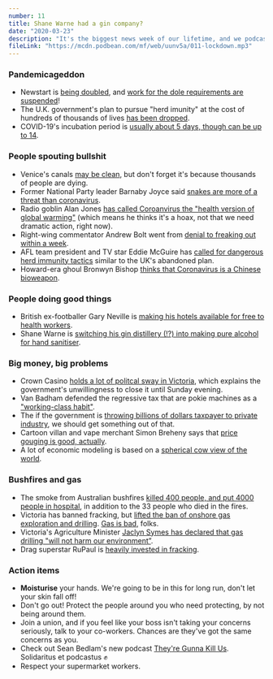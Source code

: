 ```yaml
---
number: 11
title: Shane Warne had a gin company?
date: "2020-03-23"
description: "It's the biggest news week of our lifetime, and we podcast through it. We discuss the government's (mis)handling of the corona situation, then get hopeful about what might come out the other side of this mess."
fileLink: "https://mcdn.podbean.com/mf/web/uunv5a/011-lockdown.mp3"
---
```


### Pandemicageddon

- Newstart is [being doubled](https://www.pedestrian.tv/news/newstart-jobseeker-doubled-coronavirus/), and [work for the dole requirements are suspended](https://www.theguardian.com/world/live/2020/mar/23/australia-coronavirus-updates-live-pubs-closed-but-schools-open-after-national-cabinet-meeting-latest?page=with:block-5e781e318f08dcc95cc2142d#block-5e781e318f08dcc95cc2142d)!
- The U.K. government's plan to pursue "herd imunity" at the cost of hundreds of thousands of lives [has been dropped](https://www.theatlantic.com/health/archive/2020/03/coronavirus-pandemic-herd-immunity-uk-boris-johnson/608065/).
- COVID-19's incubation period is [usually about 5 days, though can be up to 14](https://www.contagionlive.com/news/coronavirus-incubation-period-is-about-5-days-study-estimates).

### People spouting bullshit

- Venice's canals [may be clean](https://twitter.com/finessabae/status/1239788402196779011), but don't forget it's because thousands of people are dying.
- Former National Party leader Barnaby Joyce said [snakes are more of a threat than coronavirus](https://junkee.com/barnaby-joyce-snakes-coronavirus/245919).
- Radio goblin Alan Jones [has called Coroanvirus the "health version of global warming"](https://www.smh.com.au/national/alan-jones-puts-lives-at-risk-with-his-take-on-coronavirus-20200320-p54c9u.html) (which means he thinks it's a hoax, not that we need dramatic action, right now).
- Right-wing commentator Andrew Bolt went from [denial to freaking out within a week](https://www.pedestrian.tv/news/coronavirus-pandemic-andrew-bolt-backflip/).
- AFL team president and TV star Eddie McGuire has [called for dangerous herd immunity tactics](https://www.pedestrian.tv/sport/eddie-mcguire-coronavirus-misinformation-fox-footy/) similar to the UK's abandoned plan.
- Howard-era ghoul Bronwyn Bishop [thinks that Coronavirus is a Chinese bioweapon](https://twitter.com/KetanJ0/status/1240223852044652549).

### People doing good things

- British ex-footballer Gary Neville is [making his hotels available for free to health workers](https://news.sky.com/story/coronavirus-gary-neville-and-ryan-giggs-open-hotels-to-nhs-staff-free-of-charge-11960012). 
- Shane Warne is [switching his gin distillery (!?) into making pure alcohol for hand sanitiser](https://www.abc.net.au/news/2020-03-21/how-big-corporations-shane-warne-aiding-coronavirus-fight/12077742).

### Big money, big problems

- Crown Casino [holds a lot of politcal sway in Victoria](https://theconversation.com/the-crown-allegations-show-the-repeated-failures-of-our-gambling-regulators-121173), which explains the government's unwillingness to close it until Sunday evening. 
- Van Badham defended the regressive tax that are pokie machines as a ["working-class habit"](https://www.theguardian.com/commentisfree/2013/jun/05/gambling-australia-waterhouse-tv).
- The if the government is [throwing billions of dollars taxpayer to private industry](https://www.theguardian.com/australia-news/2020/mar/18/australian-airline-industry-to-receive-715m-rescue-package), we should get something out of that. 
- Cartoon villan and vape merchant Simon Breheny says that [price gouging is good, actually](https://twitter.com/Simon_Breheny/status/1240759066688770048). 
- A lot of economic modeling is based on a [spherical cow view of the world](https://en.wikipedia.org/wiki/Spherical_cow).

### Bushfires and gas

- The smoke from Australian bushfires [killed 400 people, and put 4000 people in hospital](https://www.theguardian.com/australia-news/2020/mar/21/smoke-from-australias-bushfires-killed-far-more-people-than-the-fires-did-study-says), in addition to the 33 people who died in the fires.
- Victoria has banned fracking, but [lifted the ban of onshore gas exploration and drilling](https://reneweconomy.com.au/victoria-lifts-moratorium-on-onshore-gas-but-permanently-bans-fracking-91726/). [Gas is bad](https://notgoodpod.com/004-methane-clown-posse/), folks.
- Victoria's Agriculture Minister [Jaclyn Symes has declared that gas drilling "will not harm our environment”](https://twitter.com/SimoLove/status/1239673102109257729).
- Drag superstar RuPaul is [heavily invested in fracking](https://www.theguardian.com/tv-and-radio/2020/mar/21/rupaul-fracking-wyoming-ranch-land-oil). 

### Action items

- **Moisturise** your hands. We're going to be in this for long run, don't let your skin fall off!
- Don't go out! Protect the people around you who need protecting, by not being around them.
- Join a union, and if you feel like your boss isn't taking your concerns seriously, talk to your co-workers. Chances are they've got the same concerns as you.
- Check out Sean Bedlam's new podcast [They're Gunna Kill Us](https://www.buzzsprout.com/909685). Solidaritus et podcastus ✊
- Respect your supermarket workers.
